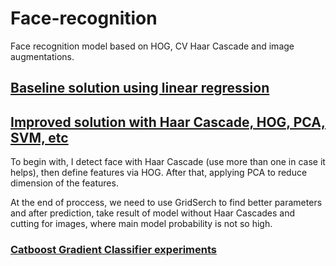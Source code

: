 # Face-recognition
Face recognition model based on HOG, CV Haar Cascade and image augmentations. 

## [Baseline solution using linear regression](baseline.ipynb)

## [Improved solution with Haar Cascade, HOG, PCA, SVM, etc](improved_baseline.ipynb)

To begin with, I detect face with Haar Cascade (use more than one in case it helps), then define features via HOG. After that, applying PCA to reduce dimension of the features.

At the end of proccess, we need to use GridSerch to find better parameters and after prediction, take result of model without Haar Cascades and cutting for images, where main model probability is not so high.

### [Catboost Gradient Classifier experiments](Catboost.ipynb)
